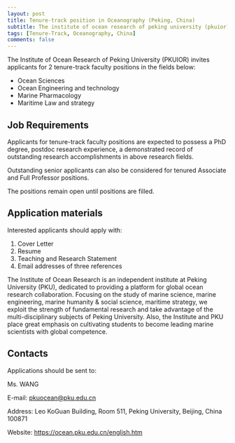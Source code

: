 ```yaml
---
layout: post
title: Tenure-track position in Oceanography (Peking, China)
subtitle: The institute of ocean research of peking university (pkuior)
tags: [Tenure-Track, Oceanography, China]
comments: false
---
```

The Institute of Ocean Research of Peking University (PKUIOR) invites applicants for 2 tenure-track faculty positions in the fields below:
* Ocean Sciences
* Ocean Engineering and technology
* Marine Pharmacology
* Maritime Law and strategy

## Job Requirements

Applicants for tenure-track faculty positions are expected to possess a PhD degree, postdoc research experience, a demonstrated record of outstanding research accomplishments in above research fields.

Outstanding senior applicants can also be considered for tenured Associate and Full Professor positions.

The positions remain open until positions are filled.

## Application materials

Interested applicants should apply with:

1. Cover Letter
2. Resume
3. Teaching and Research Statement
4. Email addresses of three references


The Institute of Ocean Research is an independent institute at Peking University (PKU), dedicated to providing a platform for global ocean research collaboration. Focusing on the study of marine science, marine engineering, marine humanity & social science, maritime strategy, we exploit the strength of fundamental research and take advantage of the multi-disciplinary subjects of Peking University. Also, the Institute and PKU place great emphasis on cultivating students to become leading marine scientists with global competence.

## Contacts

Applications should be sent to:

Ms. WANG

E-mail: pkuocean@pku.edu.cn

Address: Leo KoGuan Building, Room 511, Peking University, Beijing, China 100871

Website: https://ocean.pku.edu.cn/english.htm

